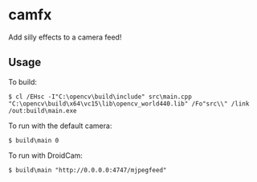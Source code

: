 # camfx
Add silly effects to a camera feed!

## Usage
To build:
```
$ cl /EHsc -I"C:\opencv\build\include" src\main.cpp "C:\opencv\build\x64\vc15\lib\opencv_world440.lib" /Fo"src\\" /link /out:build\main.exe
```

To run with the default camera:
```
$ build\main 0
```

To run with DroidCam:
```
$ build\main "http://0.0.0.0:4747/mjpegfeed"
```
